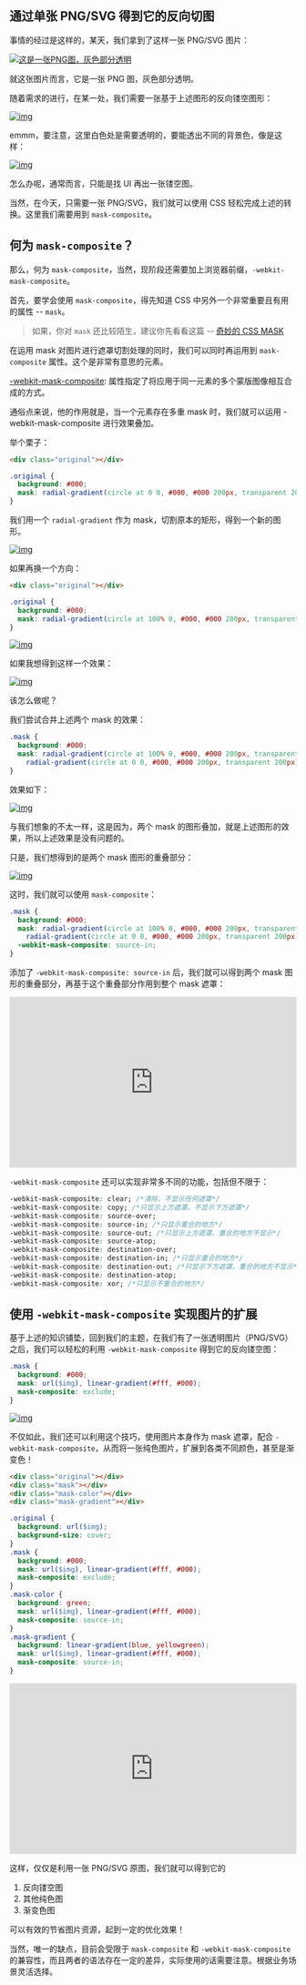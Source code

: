 ## 通过单张 PNG/SVG 得到它的反向切图

事情的经过是这样的，某天，我们拿到了这样一张 PNG/SVG 图片：

[![这是一张PNG图，灰色部分透明](./img/175941292-4a7da623-aed1-4b69-843e-bb2c647c7fe6.png)](https://user-images.githubusercontent.com/8554143/175941292-4a7da623-aed1-4b69-843e-bb2c647c7fe6.png)

就这张图片而言，它是一张 PNG 图，灰色部分透明。

随着需求的进行，在某一处，我们需要一张基于上述图形的反向镂空图形：

[![img](./img/175942091-f0b0f78c-ec43-4fe0-bb18-018ada95df2e.png)](https://user-images.githubusercontent.com/8554143/175942091-f0b0f78c-ec43-4fe0-bb18-018ada95df2e.png)

emmm，要注意，这里白色处是需要透明的，要能透出不同的背景色，像是这样：

[![img](./img/175942638-deba154e-de1d-4383-ac21-60d4bce5eeba.png)](https://user-images.githubusercontent.com/8554143/175942638-deba154e-de1d-4383-ac21-60d4bce5eeba.png)

怎么办呢，通常而言，只能是找 UI 再出一张镂空图。

当然，在今天，只需要一张 PNG/SVG，我们就可以使用 CSS 轻松完成上述的转换。这里我们需要用到 `mask-composite`。

## 何为 `mask-composite`？

那么，何为 `mask-composite`，当然，现阶段还需要加上浏览器前缀，`-webkit-mask-composite`。

首先，要学会使用 `mask-composite`，得先知道 CSS 中另外一个非常重要且有用的属性 -- `mask`。

> 如果，你对 `mask` 还比较陌生，建议你先看看这篇 -- [奇妙的 CSS MASK](https://github.com/chokcoco/iCSS/issues/80)

在运用 mask 对图片进行遮罩切割处理的同时，我们可以同时再运用到 `mask-composite` 属性。这个是非常有意思的元素。

[-webkit-mask-composite](https://developer.mozilla.org/en-US/docs/Web/CSS/-webkit-mask-composite): 属性指定了将应用于同一元素的多个蒙版图像相互合成的方式。

通俗点来说，他的作用就是，当一个元素存在多重 mask 时，我们就可以运用 -webkit-mask-composite 进行效果叠加。

举个栗子：

```html
<div class="original"></div>
```

```css
.original {
  background: #000;
  mask: radial-gradient(circle at 0 0, #000, #000 200px, transparent 200px);
}
```

我们用一个 `radial-gradient` 作为 mask，切割原本的矩形，得到一个新的图形。

[![img](./img/175945896-8bb38de2-5e54-4f7f-ae95-43abfd725d66.png)](https://user-images.githubusercontent.com/8554143/175945896-8bb38de2-5e54-4f7f-ae95-43abfd725d66.png)

如果再换一个方向：

```html
<div class="original"></div>
```

```css
.original {
  background: #000;
  mask: radial-gradient(circle at 100% 0, #000, #000 200px, transparent 200px);
}
```

[![img](./img/175946282-f8f10567-9f29-49d3-9454-5a567c8f10d8.png)](https://user-images.githubusercontent.com/8554143/175946282-f8f10567-9f29-49d3-9454-5a567c8f10d8.png)

如果我想得到这样一个效果：

[![img](./img/175946549-5956617d-7b57-45b7-a031-b2937730823c.png)](https://user-images.githubusercontent.com/8554143/175946549-5956617d-7b57-45b7-a031-b2937730823c.png)

该怎么做呢？

我们尝试合并上述两个 mask 的效果：

```css
.mask {
  background: #000;
  mask: radial-gradient(circle at 100% 0, #000, #000 200px, transparent 200px),
    radial-gradient(circle at 0 0, #000, #000 200px, transparent 200px);
}
```

效果如下：

[![img](./img/175946763-49eb4188-7094-4a77-8642-4464241ffb3f.png)](https://user-images.githubusercontent.com/8554143/175946763-49eb4188-7094-4a77-8642-4464241ffb3f.png)

与我们想象的不太一样，这是因为，两个 mask 的图形叠加，就是上述图形的效果，所以上述效果是没有问题的。

只是，我们想得到的是两个 mask 图形的重叠部分：

[![img](./img/175948022-bd0dc807-97a5-43d6-a92d-5c8d24050b5b.png)](https://user-images.githubusercontent.com/8554143/175948022-bd0dc807-97a5-43d6-a92d-5c8d24050b5b.png)

这时，我们就可以使用 `mask-composite`：

```css
.mask {
  background: #000;
  mask: radial-gradient(circle at 100% 0, #000, #000 200px, transparent 200px),
    radial-gradient(circle at 0 0, #000, #000 200px, transparent 200px);
  -webkit-mask-composite: source-in;
}
```

添加了 `-webkit-mask-composite: source-in` 后，我们就可以得到两个 mask 图形的重叠部分，再基于这个重叠部分作用到整个 mask 遮罩：

<iframe height="300" style="width: 100%;" scrolling="no" title="mask-composite Demo" src="https://codepen.io/mafqla/embed/bGJReMQ?default-tab=html%2Cresult&editable=true&theme-id=light" frameborder="no" loading="lazy" allowtransparency="true" allowfullscreen="true">
  See the Pen <a href="https://codepen.io/mafqla/pen/bGJReMQ">
  mask-composite Demo</a> by mafqla (<a href="https://codepen.io/mafqla">@mafqla</a>)
  on <a href="https://codepen.io">CodePen</a>.
</iframe>

`-webkit-mask-composite` 还可以实现非常多不同的功能，包括但不限于：

```css
-webkit-mask-composite: clear; /*清除，不显示任何遮罩*/
-webkit-mask-composite: copy; /*只显示上方遮罩，不显示下方遮罩*/
-webkit-mask-composite: source-over;
-webkit-mask-composite: source-in; /*只显示重合的地方*/
-webkit-mask-composite: source-out; /*只显示上方遮罩，重合的地方不显示*/
-webkit-mask-composite: source-atop;
-webkit-mask-composite: destination-over;
-webkit-mask-composite: destination-in; /*只显示重合的地方*/
-webkit-mask-composite: destination-out; /*只显示下方遮罩，重合的地方不显示*/
-webkit-mask-composite: destination-atop;
-webkit-mask-composite: xor; /*只显示不重合的地方*/
```

## 使用 `-webkit-mask-composite` 实现图片的扩展

基于上述的知识铺垫，回到我们的主题，在我们有了一张透明图片（PNG/SVG）之后，我们可以轻松的利用 `-webkit-mask-composite` 得到它的反向镂空图：

```css
.mask {
  background: #000;
  mask: url($img), linear-gradient(#fff, #000);
  mask-composite: exclude;
}
```

[![img](./img/175950342-e9e2a933-d0ed-463d-b3ba-0781ad518f6f.png)](https://user-images.githubusercontent.com/8554143/175950342-e9e2a933-d0ed-463d-b3ba-0781ad518f6f.png)

不仅如此，我们还可以利用这个技巧，使用图片本身作为 mask 遮罩，配合 `-webkit-mask-composite`，从而将一张纯色图片，扩展到各类不同颜色，甚至是渐变色！

```html
<div class="original"></div>
<div class="mask"></div>
<div class="mask-color"></div>
<div class="mask-gradient"></div>
```

```css
.original {
  background: url($img);
  background-size: cover;
}
.mask {
  background: #000;
  mask: url($img), linear-gradient(#fff, #000);
  mask-composite: exclude;
}
.mask-color {
  background: green;
  mask: url($img), linear-gradient(#fff, #000);
  mask-composite: source-in;
}
.mask-gradient {
  background: linear-gradient(blue, yellowgreen);
  mask: url($img), linear-gradient(#fff, #000);
  mask-composite: source-in;
}
```

<iframe height="300" style="width: 100%;" scrolling="no" title="power of mask-composite" src="https://codepen.io/mafqla/embed/yLrXJjm?default-tab=html%2Cresult&editable=true&theme-id=light" frameborder="no" loading="lazy" allowtransparency="true" allowfullscreen="true">
  See the Pen <a href="https://codepen.io/mafqla/pen/yLrXJjm">
  power of mask-composite</a> by mafqla (<a href="https://codepen.io/mafqla">@mafqla</a>)
  on <a href="https://codepen.io">CodePen</a>.
</iframe>

这样，仅仅是利用一张 PNG/SVG 原图，我们就可以得到它的

1. 反向镂空图
2. 其他纯色图
3. 渐变色图

可以有效的节省图片资源，起到一定的优化效果！

当然，唯一的缺点，目前会受限于 `mask-composite` 和 `-webkit-mask-composite` 的兼容性，而且两者的语法存在一定的差异，实际使用的话需要注意。根据业务场景灵活选择。
